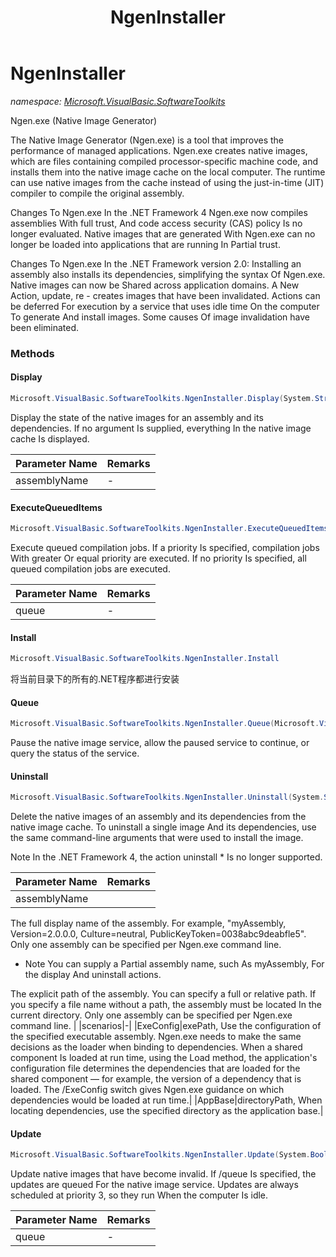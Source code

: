 ﻿---
title: NgenInstaller
---

# NgenInstaller
_namespace: [Microsoft.VisualBasic.SoftwareToolkits](N-Microsoft.VisualBasic.SoftwareToolkits.html)_

Ngen.exe (Native Image Generator)
 
 The Native Image Generator (Ngen.exe) is a tool that improves the performance of managed applications. 
 Ngen.exe creates native images, which are files containing compiled processor-specific machine code, 
 and installs them into the native image cache on the local computer. The runtime can use native images 
 from the cache instead of using the just-in-time (JIT) compiler to compile the original assembly.
 
 Changes To Ngen.exe In the .NET Framework 4
 Ngen.exe now compiles assemblies With full trust, And code access security (CAS) policy Is no longer evaluated.
 Native images that are generated With Ngen.exe can no longer be loaded into applications that are running In Partial trust.
 
 Changes To Ngen.exe In the .NET Framework version 2.0:
 Installing an assembly also installs its dependencies, simplifying the syntax Of Ngen.exe.
 Native images can now be Shared across application domains.
 A New Action, update, re - creates images that have been invalidated.
 Actions can be deferred For execution by a service that uses idle time On the computer To generate And install images.
 Some causes Of image invalidation have been eliminated.

### Methods

#### Display
```csharp
Microsoft.VisualBasic.SoftwareToolkits.NgenInstaller.Display(System.String)
```
Display the state of the native images for an assembly and its dependencies.
 If no argument Is supplied, everything In the native image cache Is displayed.

|Parameter Name|Remarks|
|--------------|-------|
|assemblyName|-|


#### ExecuteQueuedItems
```csharp
Microsoft.VisualBasic.SoftwareToolkits.NgenInstaller.ExecuteQueuedItems(Microsoft.VisualBasic.SoftwareToolkits.NgenInstaller.PriorityLevels)
```
Execute queued compilation jobs.
 If a priority Is specified, compilation jobs With greater Or equal priority are executed. 
 If no priority Is specified, all queued compilation jobs are executed.

|Parameter Name|Remarks|
|--------------|-------|
|queue|-|


#### Install
```csharp
Microsoft.VisualBasic.SoftwareToolkits.NgenInstaller.Install
```
将当前目录下的所有的.NET程序都进行安装

#### Queue
```csharp
Microsoft.VisualBasic.SoftwareToolkits.NgenInstaller.Queue(Microsoft.VisualBasic.SoftwareToolkits.NgenInstaller.QueueActions)
```
Pause the native image service, allow the paused service to continue, or query the status of the service.

#### Uninstall
```csharp
Microsoft.VisualBasic.SoftwareToolkits.NgenInstaller.Uninstall(System.String,Microsoft.VisualBasic.SoftwareToolkits.NgenInstaller.Scenarios,System.String,System.Boolean)
```
Delete the native images of an assembly and its dependencies from the native image cache.
 To uninstall a single image And its dependencies, use the same command-line arguments that were used to install the image.
 
 Note In the .NET Framework 4, the action uninstall * Is no longer supported.

|Parameter Name|Remarks|
|--------------|-------|
|assemblyName|
 The full display name of the assembly. For example, "myAssembly, Version=2.0.0.0, Culture=neutral, PublicKeyToken=0038abc9deabfle5".
 Only one assembly can be specified per Ngen.exe command line.
 
 * Note You can supply a Partial assembly name, such As myAssembly, For the display And uninstall actions.
 
 The explicit path of the assembly. You can specify a full or relative path.
 If you specify a file name without a path, the assembly must be located In the current directory.
 Only one assembly can be specified per Ngen.exe command line.
 |
|scenarios|-|
|ExeConfig|exePath, Use the configuration of the specified executable assembly.
 Ngen.exe needs to make the same decisions as the loader when binding to dependencies. When a shared component Is loaded at run time, 
 using the Load method, the application's configuration file determines the dependencies that are loaded for the shared component — 
 for example, the version of a dependency that is loaded. The /ExeConfig switch gives Ngen.exe guidance on which dependencies would be loaded at run time.|
|AppBase|directoryPath, When locating dependencies, use the specified directory as the application base.|


#### Update
```csharp
Microsoft.VisualBasic.SoftwareToolkits.NgenInstaller.Update(System.Boolean)
```
Update native images that have become invalid.
 If /queue Is specified, the updates are queued For the native image service. Updates are always scheduled at priority 3, so they run When the computer Is idle.

|Parameter Name|Remarks|
|--------------|-------|
|queue|-|





